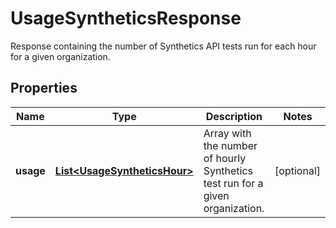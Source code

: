# UsageSyntheticsResponse

Response containing the number of Synthetics API tests run for each hour for a given organization.

## Properties

| Name      | Type                                                          | Description                                                                   | Notes      |
| --------- | ------------------------------------------------------------- | ----------------------------------------------------------------------------- | ---------- |
| **usage** | [**List&lt;UsageSyntheticsHour&gt;**](UsageSyntheticsHour.md) | Array with the number of hourly Synthetics test run for a given organization. | [optional] |
